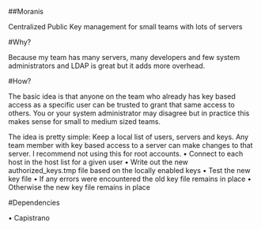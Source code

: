 ##Moranis

Centralized Public Key management for small teams with lots of servers

#Why?
 
Because my team has many servers, many developers and few system administrators and LDAP is great but it adds more overhead.

#How?

The basic idea is that anyone on the team who already has key based access as a specific user can be trusted to grant that same access
to others. You or your system administrator may disagree but in practice this makes sense for small to medium sized teams.

The idea is pretty simple:
  Keep a local list of users, servers and keys. Any team member with key based access to a server can make changes to that server.
I recommend not using this for root accounts. 
• Connect to each host in the host list for a given user
• Write out the new authorized_keys.tmp file based on the locally enabled keys
• Test the new key file
• If any errors were encountered the old key file remains in place
• Otherwise the new key file remains in place

#Dependencies

• Capistrano

